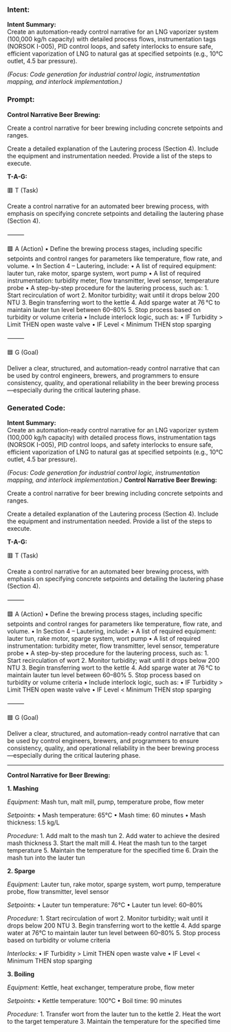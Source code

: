 ### Intent:
**Intent Summary:**  
Create an automation-ready control narrative for an LNG vaporizer system (100,000 kg/h capacity) with detailed process flows, instrumentation tags (NORSOK I-005), PID control loops, and safety interlocks to ensure safe, efficient vaporization of LNG to natural gas at specified setpoints (e.g., 10°C outlet, 4.5 bar pressure).  

*(Focus: Code generation for industrial control logic, instrumentation mapping, and interlock implementation.)*

### Prompt:
**Control Narrative Beer Brewing:**

Create a control narrative for beer brewing including concrete setpoints and ranges.

Create a detailed explanation of the Lautering process (Section 4). Include the equipment and instrumentation needed. Provide a list of the steps to execute.

**T-A-G:**

🟥 T (Task)

Create a control narrative for an automated beer brewing process, with emphasis on specifying concrete setpoints and detailing the lautering phase (Section 4).

⸻

🟩 A (Action)
	•	Define the brewing process stages, including specific setpoints and control ranges for parameters like temperature, flow rate, and volume.
	•	In Section 4 – Lautering, include:
	•	A list of required equipment: lauter tun, rake motor, sparge system, wort pump
	•	A list of required instrumentation: turbidity meter, flow transmitter, level sensor, temperature probe
	•	A step-by-step procedure for the lautering process, such as:
	1.	Start recirculation of wort
	2.	Monitor turbidity; wait until it drops below 200 NTU
	3.	Begin transferring wort to the kettle
	4.	Add sparge water at 76 °C to maintain lauter tun level between 60–80%
	5.	Stop process based on turbidity or volume criteria
	•	Include interlock logic, such as:
	•	IF Turbidity > Limit THEN open waste valve
	•	IF Level < Minimum THEN stop sparging

⸻

🟦 G (Goal)

Deliver a clear, structured, and automation-ready control narrative that can be used by control engineers, brewers, and programmers to ensure consistency, quality, and operational reliability in the beer brewing process—especially during the critical lautering phase.

### Generated Code:
**Intent Summary:**  
Create an automation-ready control narrative for an LNG vaporizer system (100,000 kg/h capacity) with detailed process flows, instrumentation tags (NORSOK I-005), PID control loops, and safety interlocks to ensure safe, efficient vaporization of LNG to natural gas at specified setpoints (e.g., 10°C outlet, 4.5 bar pressure).  

*(Focus: Code generation for industrial control logic, instrumentation mapping, and interlock implementation.)*
**Control Narrative Beer Brewing:**

Create a control narrative for beer brewing including concrete setpoints and ranges.

Create a detailed explanation of the Lautering process (Section 4). Include the equipment and instrumentation needed. Provide a list of the steps to execute.

**T-A-G:**

🟥 T (Task)

Create a control narrative for an automated beer brewing process, with emphasis on specifying concrete setpoints and detailing the lautering phase (Section 4).

⸻

🟩 A (Action)
	•	Define the brewing process stages, including specific setpoints and control ranges for parameters like temperature, flow rate, and volume.
	•	In Section 4 – Lautering, include:
	•	A list of required equipment: lauter tun, rake motor, sparge system, wort pump
	•	A list of required instrumentation: turbidity meter, flow transmitter, level sensor, temperature probe
	•	A step-by-step procedure for the lautering process, such as:
	1.	Start recirculation of wort
	2.	Monitor turbidity; wait until it drops below 200 NTU
	3.	Begin transferring wort to the kettle
	4.	Add sparge water at 76 °C to maintain lauter tun level between 60–80%
	5.	Stop process based on turbidity or volume criteria
	•	Include interlock logic, such as:
	•	IF Turbidity > Limit THEN open waste valve
	•	IF Level < Minimum THEN stop sparging

⸻

🟦 G (Goal)

Deliver a clear, structured, and automation-ready control narrative that can be used by control engineers, brewers, and programmers to ensure consistency, quality, and operational reliability in the beer brewing process—especially during the critical lautering phase.

---

**Control Narrative for Beer Brewing:**

**1. Mashing**

*Equipment:* Mash tun, malt mill, pump, temperature probe, flow meter

*Setpoints:*
	•	Mash temperature: 65°C
	•	Mash time: 60 minutes
	•	Mash thickness: 1.5 kg/L

*Procedure:*
	1.	Add malt to the mash tun
	2.	Add water to achieve the desired mash thickness
	3.	Start the malt mill
	4.	Heat the mash tun to the target temperature
	5.	Maintain the temperature for the specified time
	6.	Drain the mash tun into the lauter tun

**2. Sparge**

*Equipment:* Lauter tun, rake motor, sparge system, wort pump, temperature probe, flow transmitter, level sensor

*Setpoints:*
	•	Lauter tun temperature: 76°C
	•	Lauter tun level: 60–80%

*Procedure:*
	1.	Start recirculation of wort
	2.	Monitor turbidity; wait until it drops below 200 NTU
	3.	Begin transferring wort to the kettle
	4.	Add sparge water at 76°C to maintain lauter tun level between 60–80%
	5.	Stop process based on turbidity or volume criteria

*Interlocks:*
	•	IF Turbidity > Limit THEN open waste valve
	•	IF Level < Minimum THEN stop sparging

**3. Boiling**

*Equipment:* Kettle, heat exchanger, temperature probe, flow meter

*Setpoints:*
	•	Kettle temperature: 100°C
	•	Boil time: 90 minutes

*Procedure:*
	1.	Transfer wort from the lauter tun to the kettle
	2.	Heat the wort to the target temperature
	3.	Maintain the temperature for the specified time
